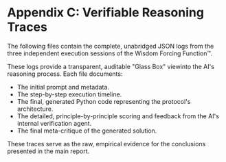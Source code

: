 # Appendix C: Verifiable Reasoning Traces

The following files contain the complete, unabridged JSON logs from the three independent execution sessions of the Wisdom Forcing Function™.

These logs provide a transparent, auditable "Glass Box" viewinto the AI's reasoning process. Each file documents:

- The initial prompt and metadata.
- The step-by-step execution timeline.
- The final, generated Python code representing the protocol's architecture.
- The detailed, principle-by-principle scoring and feedback from the AI's internal verification agent.
- The final meta-critique of the generated solution.

These traces serve as the raw, empirical evidence for the conclusions presented in the main report.
